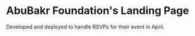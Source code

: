 # AbuBakr Foundation's Landing Page

Developed and deployed to handle RSVPs for their event in April.
